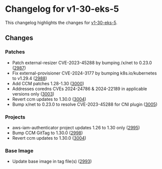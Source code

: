 # Changelog for v1-30-eks-5

This changelog highlights the changes for [v1-30-eks-5](https://github.com/aws/eks-distro/tree/v1-30-eks-5).

## Changes

### Patches
* Patch external-resizer CVE-2023-45288 by bumping /x/net to 0.23.0 ([2987](https://github.com/aws/eks-distro/pull/2987))
* Fix external-provisioner CVE-2024-3177 by bumping k8s.io/kubernetes to v1.29.4 ([2988](https://github.com/aws/eks-distro/pull/2988))
* Add CCM patches 1.28-1.30 ([3000](https://github.com/aws/eks-distro/pull/3000))
* Addresses coredns CVEs 2024-24786 & 2024-22189 in applicable versions only ([3003](https://github.com/aws/eks-distro/pull/3003))
* Revert ccm updates to 1.30.0 ([3004](https://github.com/aws/eks-distro/pull/3004))
* Bump x/net to 0.23.0 to resolve CVE-2023-45288 for CNI plugin ([3005](https://github.com/aws/eks-distro/pull/3005))

### Projects
* aws-iam-authenticator project updates 1.26 to 1.30 only ([2995](https://github.com/aws/eks-distro/pull/2995))
* Bump CCM GitTag to 1.30.0 ([2998](https://github.com/aws/eks-distro/pull/2998))
* Revert ccm updates to 1.30.0 ([3004](https://github.com/aws/eks-distro/pull/3004))

### Base Image
* Update base image in tag file(s) ([2993](https://github.com/aws/eks-distro/pull/2993))

